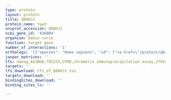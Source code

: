 ```yaml
---
type: protein
layout: protein
title: Q6DHJ1
protein_name: tyw3
uniprot_accession: Q6DHJ1
ncbi_gene_id: '436884'
organism: Danio rerio
function: target gene
number_of_interactions: '1'
orthologs: '[{"species": "Homo sapiens", "id": ["<a href=\"/protein/q6ipr3\">Q6IPR3</a>"]}, {"species": "Mus musculus", "id": ["<a href=\"/protein/q8bsa9\">Q8BSA9</a>"]}, {"species": "Rattus norvegicus", "id": ["<a href=\"/protein/d3zhr8\">D3ZHR8</a>"]}, {"species": "Saccharomyces cerevisiae", "id": ["<a href=\"/protein/p53177\">P53177</a>"]}]'
jaspar_matrices: ''
tfs: nanog,A5JNG8,792333,GTRD,chromatin immunoprecipitation assay,27924024%5Buid%5D,No
targets: ''
tfs_download: tfs_of_Q6DHJ1.tsv
targets_download: ''
bindingSites_download: ''
binding_sites_ls: ''

---
```

